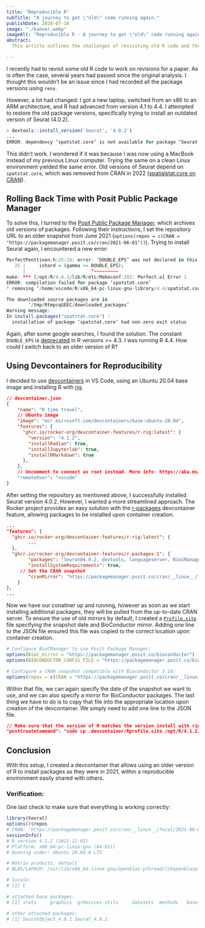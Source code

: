 ```yaml
---
title: "Reproducible R"
subTitle: "A journey to get \"old\" code running again."
publishDate: 2024-07-10
image: "./banner.webp"
imageAlt: "Reproducible R - A journey to get \"old\" code running again."
abstract:
  This article outlines the challenges of revisiting old R code and the solutions to overcome them. Using the Posit Public Package Manager and devcontainers in VS Code, I successfully recreated an environment that supports older versions of R and specific package dependencies, ensuring reproducibility and ease of sharing with colleagues.

---
```


I recently had to revisit some old R code to work on revisions for a paper. As is often the case, several years had passed since the original analysis. I thought this wouldn’t be an issue since I had recorded all the package versions using `renv`.

However, a lot had changed: I got a new laptop, switched from an x86 to an ARM architecture, and R had advanced from version 4.1 to 4.4. I attempted to restore the old package versions, specifically trying to install an outdated version of Seurat (4.0.2).

```r
> devtools::install_version('Seurat', '4.0.2')
...
ERROR: dependency ‘spatstat.core’ is not available for package ‘Seurat’
```

This didn’t work. I wondered if it was because I was now using a MacBook instead of my previous Linux computer. Trying the same on a clean Linux environment yielded the same error. Old versions of Seurat depend on `spatstat.core`, which was removed from CRAN in 2022 ([spatialstat.core on CRAN](https://cran.r-project.org/package=spatstat.core)).

## Rolling Back Time with Posit Public Package Manager

To solve this, I turned to the [Posit Public Package Manager](https://packagemanager.posit.co/client/#/), which archives old versions of packages. Following their instructions, I set the repository URL to an older snapshot from June 2021 (`options(repos = c(CRAN = "https://packagemanager.posit.co/cran/2021-06-01"))`). Trying to install Seurat again, I encountered a new error:


```r
PerfectPenttinen.h:25:24: error: ‘DOUBLE_EPS’ was not declared in this scope
   25 |     ishard = (gamma <= DOUBLE_EPS);
      |                        ^~~~~~~~~~
make: *** [/opt/R/4.4.1/lib/R/etc/Makeconf:202: Perfect.o] Error 1
ERROR: compilation failed for package ‘spatstat.core’
* removing ‘/home/vscode/R/x86_64-pc-linux-gnu-library/4.4/spatstat.core’

The downloaded source packages are in
        ‘/tmp/RtmpcqGEEC/downloaded_packages’
Warning message:
In install.packages("spatstat.core") :
  installation of package ‘spatstat.core’ had non-zero exit status
```

Again, after some google searches, I found the solution. The constant `DOUBLE_EPS` is [deprecated](https://github.com/wch/r-source/blob/66b154a9cc17ea32ce024e86f50ffdd67eea224e/src/include/R_ext/Constants.h#L46-L51) in R versions >= 4.3. I was running R 4.4. How could I switch back to an older version of R?

## Using Devcontainers for Reproducibility

I decided to use [devcontainers](https://code.visualstudio.com/docs/devcontainers/containers) in VS Code, using an Ubuntu 20.04 base image and installing R with [rig](https://github.com/rocker-org/devcontainer-features/blob/main/src/r-rig/README.md).


```json
// devcontainer.json
{
	"name": "R time travel",
	// Ubuntu image
	"image": "mcr.microsoft.com/devcontainers/base:ubuntu-20.04",
    "features": {
      "ghcr.io/rocker-org/devcontainer-features/r-rig:latest": {
        "version": "4.1.2",
        "installRadian": true,
        "installJupyterlab": true,
        "installRMarkdown": true
      },
    },
	// Uncomment to connect as root instead. More info: https://aka.ms/dev-containers-non-root.
	"remoteUser": "vscode"
}
```

After setting the repository as mentioned above, I successfully installed Seurat version 4.0.2. However, I wanted a more streamlined approach. The Rocker project provides an easy solution with the [r-packages](https://github.com/rocker-org/devcontainer-features/blob/main/src/r-packages/README.md) devcontainer feature, allowing packages to be installed upon container creation.

``` json
...
"features": {
  "ghcr.io/rocker-org/devcontainer-features/r-rig:latest": {
		...
  },
  "ghcr.io/rocker-org/devcontainer-features/r-packages:1": {
		"packages": "Seurat@4.0.2, devtools, languageserver, BiocManager",
		"installSystemRequirements": true,
     // Set the CRAN snapshot
		"cranMirror": "https://packagemanager.posit.co/cran/__linux__/focal/2021-06-01"
	}
},
...
```

Now we have our conatiner up and running, however as soon as we start installing additional packages, they will be pulled from the up-to-date CRAN server.
To ensure the use of old mirrors by default, I created a [`Profile.site`](https://support.posit.co/hc/en-us/articles/360047157094-Managing-R-with-Rprofile-Renviron-Rprofile-site-Renviron-site-rsession-conf-and-repos-conf) file specifying the snapshot date and BioConductor mirror. Adding one line to the JSON file ensured this file was copied to the correct location upon container creation.

```r
# Configure BioCManager to use Posit Package Manager:
options(BioC_mirror = "https://packagemanager.posit.co/bioconductor")
options(BIOCONDUCTOR_CONFIG_FILE = "https://packagemanager.posit.co/bioconductor/config.yaml")

# Configure a CRAN snapshot compatible with Bioconductor 3.14:
options(repos = c(CRAN = "https://packagemanager.posit.co/cran/__linux__/focal/2021-06-01"))
```

Within that file, we can again specify the date of the snapshot we want to use, and we can also specify a mirror for BioConductor packages. The last thing we have to do is to copy that file into the appropriate location upon creation of the devcontainer. We simply need to add one line to the JSON file.

```json
// Make sure that the version of R matches the version install with rig
"postCreateCommand": "sudo cp .devcontainer/Rprofile.site /opt/R/4.1.2/lib/R/etc/Rprofile.site",
```

## Conclusion

With this setup, I created a devcontainer that allows using an older version of R to install packages as they were in 2021, within a reproducible environment easily shared with others.

### Verification:

One last check to make sure that everything is working correctly:

```r
library(Seurat)
options()$repos
# CRAN: 'https://packagemanager.posit.co/cran/__linux__/focal/2021-06-01'
sessionInfo()
# R version 4.1.2 (2021-11-01)
# Platform: x86_64-pc-linux-gnu (64-bit)
# Running under: Ubuntu 20.04.6 LTS

# Matrix products: default
# BLAS/LAPACK: /usr/lib/x86_64-linux-gnu/openblas-pthread/libopenblasp-r0.3.8.so

# locale:
# [1] C

# attached base packages:
# [1] stats     graphics  grDevices utils     datasets  methods   base     

# other attached packages:
# [1] SeuratObject_4.0.1 Seurat_4.0.2      
```






